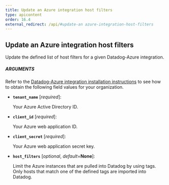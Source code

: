 ```yaml
---
title: Update an Azure integration host filters
type: apicontent
order: 16.4
external_redirect: /api/#update-an azure-integration-host-filters
---
```


## Update an Azure integration host filters

Update the defined list of host filters for a given Datadog-Azure integration.

##### ARGUMENTS

Refer to the [Datadog-Azure integration installation instructions][1] to see how to obtain the following field values for your organization.

* **`tenant_name`** [*required*]:

    Your Azure Active Directory ID.

* **`client_id`** [*required*]:

    Your Azure web application ID.

* **`client_secret`** [*required*]:

    Your Azure web application secret key.

* **`host_filters`** [*optional*, *default*=**None**]:

    Limit the Azure instances that are pulled into Datadog by using tags. Only hosts that match one of the defined tags are imported into Datadog.

[1]: /integrations/azure/#installation
